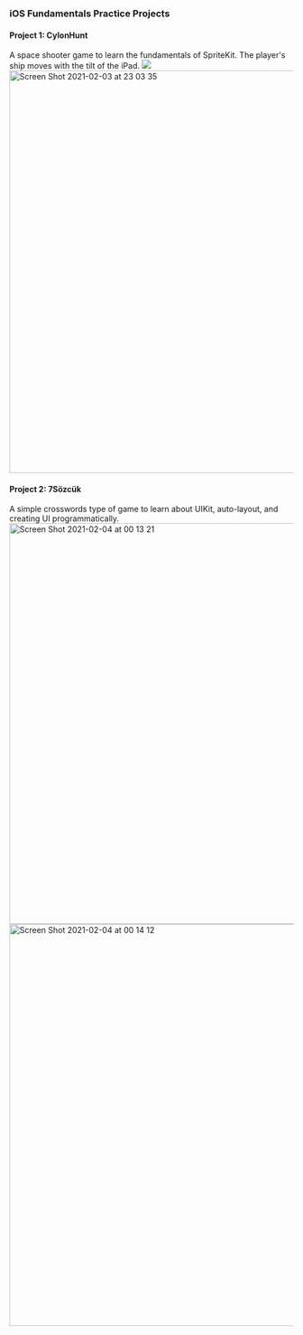 ### iOS Fundamentals Practice Projects

#### Project 1: CylonHunt
A space shooter game to learn the fundamentals of SpriteKit. The player's ship moves with the tilt of the iPad.
![](cylon-hunt-clip.gif)
<img width="713" alt="Screen Shot 2021-02-03 at 23 03 35" src="https://user-images.githubusercontent.com/51910678/106809694-07a2ff80-667d-11eb-9e6d-a20be836918c.png">

#### Project 2: 7Sözcük
A simple crosswords type of game to learn about UIKit, auto-layout, and creating UI programmatically.
<img width="710" alt="Screen Shot 2021-02-04 at 00 13 21" src="https://user-images.githubusercontent.com/51910678/106810437-fc9c9f00-667d-11eb-9bd0-72d847a089b6.png">
<img width="712" alt="Screen Shot 2021-02-04 at 00 14 12" src="https://user-images.githubusercontent.com/51910678/106810501-1807aa00-667e-11eb-8e34-da7accd99477.png">


